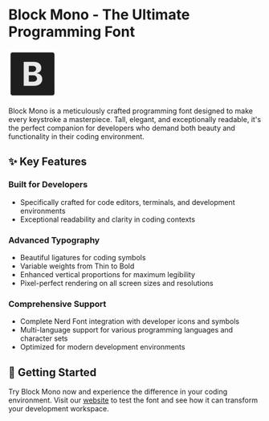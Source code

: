 # Block Mono - The Ultimate Programming Font

![Block Mono Font](public/favicon-96x96.png)

Block Mono is a meticulously crafted programming font designed to make every keystroke a masterpiece. Tall, elegant, and exceptionally readable, it's the perfect companion for developers who demand both beauty and functionality in their coding environment.

## ✨ Key Features

### Built for Developers
- Specifically crafted for code editors, terminals, and development environments
- Exceptional readability and clarity in coding contexts

### Advanced Typography
- Beautiful ligatures for coding symbols
- Variable weights from Thin to Bold
- Enhanced vertical proportions for maximum legibility
- Pixel-perfect rendering on all screen sizes and resolutions

### Comprehensive Support
- Complete Nerd Font integration with developer icons and symbols
- Multi-language support for various programming languages and character sets
- Optimized for modern development environments

## 🚀 Getting Started

Try Block Mono now and experience the difference in your coding environment. Visit our [website](https://blockmonofont.com) to test the font and see how it can transform your development workspace.